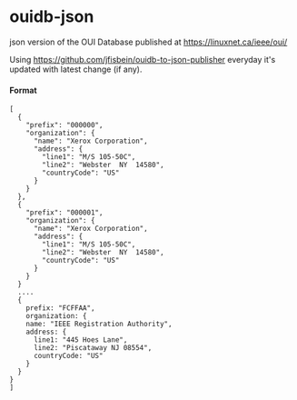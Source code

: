 # ouidb-json

json version of the OUI Database published at https://linuxnet.ca/ieee/oui/

Using https://github.com/jfisbein/ouidb-to-json-publisher everyday it's updated with latest change (if any).

#### Format
```
[
  {
    "prefix": "000000",
    "organization": {
      "name": "Xerox Corporation",
      "address": {
        "line1": "M/S 105-50C",
        "line2": "Webster  NY  14580",
        "countryCode": "US"
      }
    }
  },
  {
    "prefix": "000001",
    "organization": {
      "name": "Xerox Corporation",
      "address": {
        "line1": "M/S 105-50C",
        "line2": "Webster  NY  14580",
        "countryCode": "US"
      }
    }
  }
  ....
  {
    prefix: "FCFFAA",
    organization: {
    name: "IEEE Registration Authority",
    address: {
      line1: "445 Hoes Lane",
      line2: "Piscataway NJ 08554",
      countryCode: "US"
    }
  }
}
]
```
